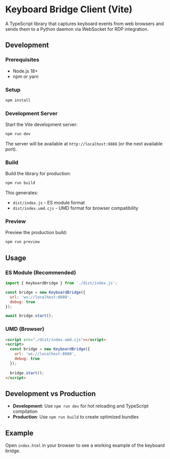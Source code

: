 # Keyboard Bridge Client (Vite)

A TypeScript library that captures keyboard events from web browsers and sends them to a Python daemon via WebSocket for RDP integration.

## Development

### Prerequisites

- Node.js 18+ 
- npm or yarn

### Setup

```bash
npm install
```

### Development Server

Start the Vite development server:

```bash
npm run dev
```

The server will be available at `http://localhost:8888` (or the next available port).

### Build

Build the library for production:

```bash
npm run build
```

This generates:
- `dist/index.js` - ES module format
- `dist/index.umd.cjs` - UMD format for browser compatibility

### Preview

Preview the production build:

```bash
npm run preview
```

## Usage

### ES Module (Recommended)

```javascript
import { KeyboardBridge } from './dist/index.js';

const bridge = new KeyboardBridge({
  url: 'ws://localhost:8080',
  debug: true
});

await bridge.start();
```

### UMD (Browser)

```html
<script src="./dist/index.umd.cjs"></script>
<script>
  const bridge = new KeyboardBridge({
    url: 'ws://localhost:8080',
    debug: true
  });
  
  bridge.start();
</script>
```

## Development vs Production

- **Development**: Use `npm run dev` for hot reloading and TypeScript compilation
- **Production**: Use `npm run build` to create optimized bundles

## Example

Open `index.html` in your browser to see a working example of the keyboard bridge. 